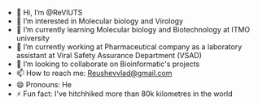 - 👋 Hi, I’m @ReVlUTS
- 👀 I’m interested in Molecular biology and Virology
- 🌱 I’m currently learning Molecular biology and Biotechnology at ITMO university
- 🌱 I’m currently working at Pharmaceutical company as a laboratory assistant at Viral Safety Assurance Department (VSAD)
- 💞️ I’m looking to collaborate on Bioinformatic's projects
- 📫 How to reach me: Reushevvlad@gmail.com
- 😄 Pronouns: He
- ⚡ Fun fact: I've hitchhiked more than 80k kilometres in the world

<!---
ReVlUTS/ReVlUTS is a ✨ special ✨ repository because its `README.md` (this file) appears on your GitHub profile.
You can click the Preview link to take a look at your changes.
--->
